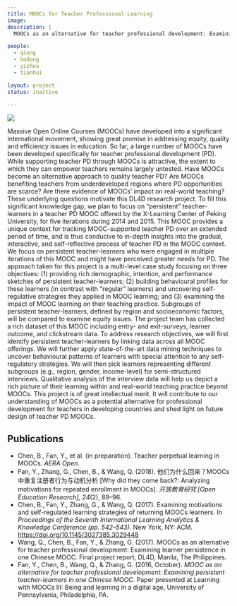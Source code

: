 ```yaml
---
title: MOOCs for Teacher Professional Learning
image:
description: |
  MOOCs as an alternative for teacher professional development: Examining persistent teacher-learners in one Chinese MOOC. Funded by the DL4D Research Network.

people:
  - qiong
  - bodong
  - yizhou
  - tianhui

layout: project
status: inactive

---
```


![](http://dl4d.org/wp-content/uploads/2016/05/dl4d-2x.png)

Massive Open Online Courses (MOOCs) have developed into a significant international movement, showing great promise in addressing equity, quality and efficiency issues in education. So far, a large number of MOOCs have been developed specifically for teacher professional development (PD). While supporting teacher PD through MOOCs is attractive, the extent to which they can empower teachers remains largely untested. Have MOOCs become an alternative approach to quality teacher PD? Are MOOCs benefiting teachers from underdeveloped regions where PD opportunities are scarce? Are there evidence of MOOCs’ impact on real-world teaching? These underlying questions motivate this DL4D research project. To fill this significant knowledge gap, we plan to focus on “persistent” teacher-learners in a teacher PD MOOC offered by the X-Learning Center of Peking University, for five iterations during 2014 and 2015. This MOOC provides a unique context for tracking MOOC-supported teacher PD over an extended period of time, and is thus conducive to in-depth insights into the gradual, interactive, and self-reflective process of teacher PD in the MOOC context. We focus on persistent teacher-learners who were engaged in multiple iterations of this MOOC and might have perceived greater needs for PD. The approach taken for this project is a multi-level case study focusing on three objectives: (1) providing rich demographic, intention, and performance sketches of persistent teacher-learners; (2) building behavioural profiles for these learners (in contrast with “regular” learners) and uncovering self-regulative strategies they applied in MOOC learning; and (3) examining the impact of MOOC learning on their teaching practice. Subgroups of persistent teacher-learners, defined by region and socioeconomic factors, will be compared to examine equity issues.  The project team has collected a rich dataset of this MOOC including entry- and exit-surveys, learner outcome, and clickstream data. To address research objectives, we will first identify persistent teacher-learners by linking data across all MOOC offerings. We will further apply state-of-the-art data mining techniques to uncover behavioural patterns of learners with special attention to any self-regulatory strategies. We will then pick learners representing different subgroups (e.g., region, gender, income-level) for semi-structured interviews. Qualitative analysis of the interview data will help us depict a rich picture of their learning within and real-world teaching practice beyond MOOCs. This project is of great intellectual merit.  It will contribute to our understanding of MOOCs as a potential alternative for professional development for teachers in developing countries and shed light on future design of teacher PD MOOCs.

## Publications

- Chen, B., Fan, Y., et al. (in preparation). Teacher perpetual learning in MOOCs. *AERA Open*. 
- Fan, Y., Zhang, G., Chen, B., & Wang, Q. (2018). 他们为什么回来？MOOCs中重复注册者行为与动机分析 [Why did they come back?: Analyzing motivations for repeated enrollment in MOOCs]. *开放教育研究 [Open Education Research], 24*(2), 89–96.
- Chen, B., Fan, Y., Zhang, G., & Wang, Q. (2017). Examining motivations and self-regulated learning strategies of returning MOOCs learners. In *Proceedings of the Seventh International Learning Analytics & Knowledge Conference (pp. 542–543)*. New York, NY: ACM. https://doi.org/10.1145/3027385.3029448
- Wang, Q., Chen, B., Fan, Y., & Zhang, G. (2017). MOOCs as an alternative for teacher professional development: Examining learner persistence in one Chinese MOOC. Final project report, DL4D, Manila, The Philippines.
- Fan, Y., Chen, B., Wang, Q., & Zhang, G. (2016, October). *MOOC as an alternative for teacher professional development: Examining persistent teacher-learners in one Chinese MOOC*. Paper presented at Learning with MOOCs III: Being and learning in a digital age, University of Pennsylvania, Philadelphia, PA.
